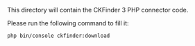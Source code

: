 This directory will contain the CKFinder 3 PHP connector code.

Please run the following command to fill it:

```bash
php bin/console ckfinder:download
```
